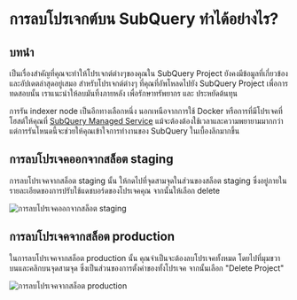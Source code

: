 # การลบโปรเจกต์บน SubQuery ทำได้อย่างไร?

## บทนำ

เป็นเรื่องสำคัญที่คุณจะทำให้โปรเจกต์ต่างๆของคุณใน SubQuery Project ยังคงมีข้อมูลที่เกี่ยวข้องและอัปเดตล่าสุดอยู่เสมอ สำหรับโปรเจกต์ต่างๆ ที่คุณที่อัพโหลดไปยัง SubQuery Project เพื่อการทดสอบนั้น เราแนะนำให้ลบมันทิ้งภายหลัง เพื่อรักษาทรัพยากร และ ประหยัดต้นทุน

การรัน indexer node เป็นอีกทางเลือกหนึ่ง นอกเหนือจากการใช้ Docker หรือการที่มีโปรเจคที่โฮสต์ให้คุณที่ [SubQuery Managed Service](https://managedservice.subquery.network/) แม้จะต้องต้องใช้เวลาและความพยายามมากกว่า แต่การรันโหนดนี้จะช่วยให้คุณเข้าใจการทำงานของ SubQuery ในเบื้องลึกมากขึ้น

## การลบโปรเจคออกจากสล็อต staging

การลบโปรเจคจากสล็อต staging นั้น ให้กดไปที่จุดสามจุดในส่วนของสล็อต staging ซึ่งอยู่ภายในรายละเอียดของการปรับใช้แดชบอร์ดของโปรเจคคุณ จากนั้นให้เลือก delete

![การลบโปรเจคออกจากสล็อต staging](/assets/img/delete_staging.png)

## การลบโปรเจคจากสล็อต production

ในการลบโปรเจคจากสล็อต production นั้น คุณจำเป็นจะต้องลบโปรเจคทั้งหมด โดยไปที่มุมขวาบนและคลิกบนจุดสามจุด ซึ่งเป็นส่วนของการตั้งค่าของทั้งโปรเจค จากนั้นเลือก "Delete Project"

![การลบโปรเจคจากสล็อต production](/assets/img/delete_production.png)
